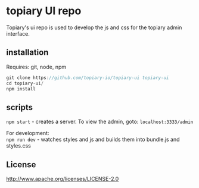 # topiary UI repo

Topiary's ui repo is used to develop the js and css for the topiary admin interface.

## installation

Requires: git, node, npm

```js
git clone https://github.com/topiary-io/topiary-ui topiary-ui 
cd topiary-ui/  
npm install
```

## scripts

`npm start` - creates a server. To view the admin, goto: `localhost:3333/admin`  

For development:  
`npm run dev` - watches styles and js and builds them into bundle.js and styles.css  

## License

http://www.apache.org/licenses/LICENSE-2.0

